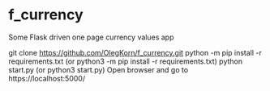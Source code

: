 # f_currency
Some Flask driven one page currency values app

git clone https://github.com/OlegKorn/f_currency.git
python -m pip install -r requirements.txt (or python3 -m pip install -r requirements.txt)
python start.py (or python3 start.py)
Open browser and go to https://localhost:5000/
 
